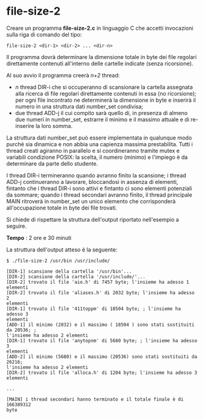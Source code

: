# file-size-2
Creare un programma **file-size-2.c** in linguaggio C che accetti invocazioni sulla riga di
comando del tipo:

```
file-size-2 <dir-1> <dir-2> ... <dir-n>
```
Il programma dovrà determinare la dimensione totale in byte dei file regolari direttamente contenuti all'interno delle cartelle indicate (senza ricorsione).

Al suo avvio il programma creerà *n+2* thread:
- _n_ thread DIR-i che si occuperanno di scansionare la cartella assegnata alla ricerca
    di file regolari direttamente contenuti in essa (no ricorsione); per ogni file
    incontrato ne determinerà la dimensione in byte e inserirà il numero in una
    struttura dati number_set condivisa;
- due thread ADD-j il cui compito sarà quello di, in presenza di almeno due
    numeri in number_set, estrarre il minimo e il massimo attuale e di re-inserire la loro somma.

La struttura dati number_set può essere implementata in qualunque modo purché sia dinamica e non abbia una capienza massima prestabilita. Tutti i thread creati agiranno in parallelo e si coordineranno tramite mutex e variabili condizione POSIX: la scelta, il numero (minimo) e l'impiego è da determinare da parte dello studente.

I thread DIR-i termineranno quando avranno finito la scansione; i thread ADD-j
continueranno a lavorare, bloccandosi in assenza di elementi, fintanto che i thread DIR-i sono attivi e fintanto ci sono elementi potenziali da sommare; quando i thread secondari avranno finito, il thread principale MAIN ritroverà in number_set un unico elemento che corrisponderà all'occupazione totale in byte dei file trovati.

Si chiede di rispettare la struttura dell'output riportato nell'esempio a seguire.

**Tempo** : 2 ore e 30 minuti


La struttura dell'output atteso è la seguente:

```
$ ./file-size-2 /usr/bin /usr/include/
```
```
[DIR-1] scansione della cartella '/usr/bin'...
[DIR-2] scansione della cartella '/usr/include/'...
[DIR-2] trovato il file 'aio.h' di 7457 byte; l'insieme ha adesso 1 elementi
[DIR-2] trovato il file 'aliases.h' di 2032 byte; l'insieme ha adesso 2
elementi
[DIR-1] trovato il file '411toppm' di 18504 byte; ; l'insieme ha adesso 3
elementi
[ADD-1] il minimo (2032) e il massimo ( 18504 ) sono stati sostituiti da 20536; ;
l'insieme ha adesso 2 elementi
[DIR-1] trovato il file 'anytopnm' di 5680 byte; ; l'insieme ha adesso 3
elementi
[ADD-2] il minimo (5680) e il massimo (20536) sono stati sostituiti da 26216;
l'insieme ha adesso 2 elementi
[DIR-2] trovato il file 'alloca.h' di 1204 byte; l'insieme ha adesso 3 elementi

...

[MAIN] i thread secondari hanno terminato e il totale finale è di 166389312
byte
```
